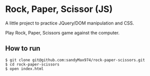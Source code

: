 # Rock, Paper, Scissor (JS)

A little project to practice JQuery/DOM manipulation and CSS. 

Play Rock, Paper, Scissors game against the computer.

## How to run
```
$ git clone git@github.com:sandyMax974/rock-paper-scissors.git
$ cd rock-paper-scissors
$ open index.html
```